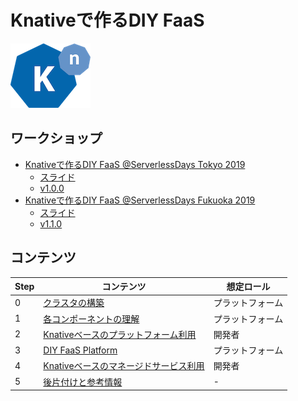 # Knativeで作るDIY FaaS

![](./images/knative.png)

## ワークショップ

* [Knativeで作るDIY FaaS @ServerlessDays Tokyo 2019](https://tokyo.serverlessdays.io/)
  * [スライド](https://speakerdeck.com/toshi0607/serverless-days-tokyo-2019-knative-workshop)
  * [v1.0.0](https://github.com/toshi0607/build-your-own-platform-with-knative/tree/v1.0.0)
* [Knativeで作るDIY FaaS @ServerlessDays Fukuoka 2019](https://fukuoka.serverlessdays.io/)
  * [スライド](https://speakerdeck.com/toshi0607/serverless-days-fukuoka-2019-knative-workshop)
  * [v1.1.0](https://github.com/toshi0607/build-your-own-platform-with-knative/tree/v1.1.0)

## コンテンツ

| Step | コンテンツ | 想定ロール |
|---|---|---|
| 0 | [クラスタの構築](step0.md) | プラットフォーム |
| 1 | [各コンポーネントの理解](step1.md) | プラットフォーム |
| 2 | [Knativeベースのプラットフォーム利用](step2.md) | 開発者 |
| 3 | [DIY FaaS Platform](step3.md) | プラットフォーム |
| 4 | [Knativeベースのマネージドサービス利用](step4.md) | 開発者 |
| 5 | [後片付けと参考情報](step5.md) | - |
